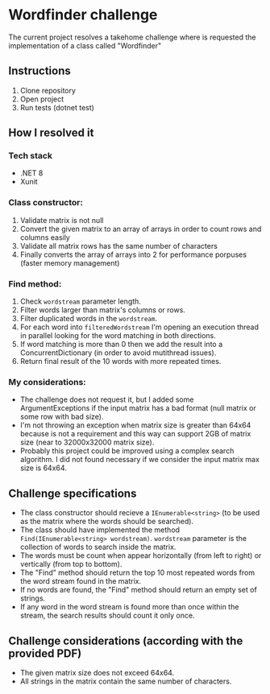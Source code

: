 # Wordfinder challenge
The current project resolves a takehome challenge where is requested the implementation of a class called "Wordfinder"

## Instructions
1. Clone repository
2. Open project
3. Run tests (dotnet test)

## How I resolved it
### Tech stack
- .NET 8
- Xunit

### Class constructor:
1. Validate matrix is not null
2. Convert the given matrix to an array of arrays in order to count rows and columns easily
3. Validate all matrix rows has the same number of characters
4. Finally converts the array of arrays into 2 for performance porpuses (faster memory management)

### Find method:
1. Check `wordstream` parameter length.
2. Filter words larger than matrix's columns or rows.
3. Filter duplicated words in the `wordstream`.
4. For each word into `filteredWordstream` I'm opening an execution thread in parallel looking for the word matching in both directions.
5. If word matching is more than 0 then we add the result into a ConcurrentDictionary (in order to avoid mutithread issues).
6. Return final result of the 10 words with more repeated times.

### My considerations:
- The challenge does not request it, but I added some ArgumentExceptions if the input matrix has a bad format (null matrix or some row with bad size).
- I'm not throwing an exception when matrix size is greater than 64x64 because is not a requirement and this way can support 2GB of matrix size (near to 32000x32000 matrix size).
- Probably this project could be improved using a complex search algorithm. I did not found necessary if we consider the input matrix max size is 64x64.

## Challenge specifications
- The class constructor should recieve a `IEnumerable<string>` (to be used as the matrix where the words should be searched).
- The class should have implemented the method `Find(IEnumerable<string> wordstream)`. `wordstream` parameter is the collection of words to search inside the matrix.
- The words must be count when appear horizontally (from left to right) or vertically (from top to bottom).
- The "Find" method should return the top 10 most repeated words from the word stream found in the matrix.
- If no words are found, the "Find" method should return an empty set of strings.
- If any word in the word stream is found more than once within the stream, the search results should count it only once.

## Challenge considerations (according with the provided PDF)
- The given matrix size does not exceed 64x64.
- All strings in the matrix contain the same number of characters.
